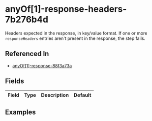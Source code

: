 
# anyOf[1]-response-headers-7b276b4d

Headers expected in the response, in key/value format. If one or more `responseHeaders` entries aren't present in the response, the step fails.

## Referenced In

- [anyOf[1]-response-88f3a73a](/docs/references/schemas/anyof-1--response-88f3a73a)

## Fields

Field | Type | Description | Default
:-- | :-- | :-- | :--

## Examples
